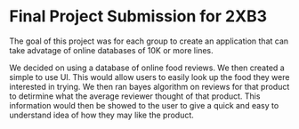 # Final Project Submission for 2XB3

The goal of this project was for each group to create an application that can take advatage of online databases of 10K or more lines.

We decided on using a database of online food reviews. We then created a simple to use UI. This would allow users to easily look up the food they were interested in trying. We then ran bayes algorithm on reviews for that product to detirmine what the average reviewer thought of that product. This information would then be showed to the user to give a quick and easy to understand idea of how they may like the product.
